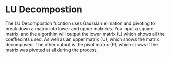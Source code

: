 # LU Decompostion

The LU Decompostion fucntion uses Gaussian elimation and pivoting to break down a matrix into lower and upper matrices. You input a square matrix, and the algorthim will output the lower matrix (L) which shows all the coeffiecints used. As well as an upper matrix (U), which shows the matrix decomposed. The other output is the pivot matrix (P), which shows if the matrix was pivoted at all during the process.
